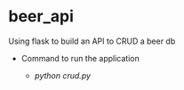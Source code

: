 # beer_api
Using flask to build an API to CRUD a beer db

* Command to run the application

  * _python crud.py_
